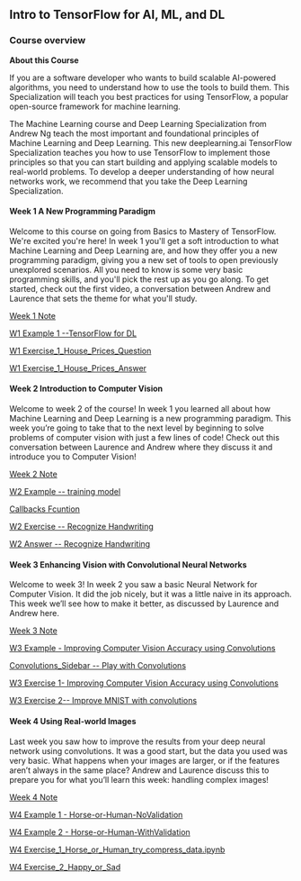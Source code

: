 ## Intro to TensorFlow for AI, ML, and DL

### Course overview

**About this Course**

If you are a software developer who wants to build scalable AI-powered algorithms, you need to understand how to use the tools to build them. This Specialization will teach you best practices for using TensorFlow, a popular open-source framework for machine learning.

The Machine Learning course and Deep Learning Specialization from Andrew Ng teach the most important and foundational principles of Machine Learning and Deep Learning. This new deeplearning.ai TensorFlow Specialization teaches you how to use TensorFlow to implement those principles so that you can start building and applying scalable models to real-world problems. To develop a deeper understanding of how neural networks work, we recommend that you take the Deep Learning Specialization. 


#### Week 1 A New Programming Paradigm

Welcome to this course on going from Basics to Mastery of TensorFlow. We're excited you're here! In week 1 you'll get a soft introduction to what Machine Learning and Deep Learning are, and how they offer you a new programming paradigm, giving you a new set of tools to open previously unexplored scenarios. All you need to know is some very basic programming skills, and you'll pick the rest up as you go along. To get started, check out the first video, a conversation between Andrew and Laurence that sets the theme for what you'll study.

[Week 1 Note](https://github.com/JiaRuiShao/TensorFlow/blob/master/1-Introduction%20to%20Tensorflow%20for%20AI%2C%20ML%20and%20DL/1-%20Intro%20to%20Tensorflow/Outline.md)

[W1 Example 1 --TensorFlow for DL](https://github.com/JiaRuiShao/TensorFlow/blob/master/1-Introduction%20to%20Tensorflow%20for%20AI%2C%20ML%20and%20DL/1-%20Intro%20to%20Tensorflow/Example_1_TensorFlow_for_DL_1.md)

[W1 Exercise_1_House_Prices_Question](https://github.com/JiaRuiShao/TensorFlow/blob/master/1-Introduction%20to%20Tensorflow%20for%20AI%2C%20ML%20and%20DL/1-%20Intro%20to%20Tensorflow/Exercise_1_House_Prices_Question.ipynb)

[W1 Exercise_1_House_Prices_Answer](https://github.com/JiaRuiShao/TensorFlow/blob/master/1-Introduction%20to%20Tensorflow%20for%20AI%2C%20ML%20and%20DL/1-%20Intro%20to%20Tensorflow/Exercise_1_House_Prices_Answer.ipynb)

#### Week 2 Introduction to Computer Vision

Welcome to week 2 of the course! In week 1 you learned all about how Machine Learning and Deep Learning is a new programming paradigm. This week you’re going to take that to the next level by beginning to solve problems of computer vision with just a few lines of code! Check out this conversation between Laurence and Andrew where they discuss it and introduce you to Computer Vision!

[Week 2 Note](https://github.com/JiaRuiShao/TensorFlow/blob/master/1-Introduction%20to%20Tensorflow%20for%20AI%2C%20ML%20and%20DL/2-%20Intro%20to%20Computer%20Vision/Outline.md)

[W2 Example -- training model](https://github.com/JiaRuiShao/TensorFlow/blob/master/1-Introduction%20to%20Tensorflow%20for%20AI%2C%20ML%20and%20DL/2-%20Intro%20to%20Computer%20Vision/Example%20training%20model.ipynb)

[Callbacks Fcuntion](https://github.com/JiaRuiShao/TensorFlow/blob/master/1-Introduction%20to%20Tensorflow%20for%20AI%2C%20ML%20and%20DL/2-%20Intro%20to%20Computer%20Vision/Callbacks%20Function.ipynb)

[W2 Exercise -- Recognize Handwriting](https://github.com/JiaRuiShao/TensorFlow/blob/master/1-Introduction%20to%20Tensorflow%20for%20AI%2C%20ML%20and%20DL/2-%20Intro%20to%20Computer%20Vision/Exercise%20--%20Recognize%20Handwriting.ipynb)

[W2 Answer -- Recognize Handwriting](https://github.com/JiaRuiShao/TensorFlow/blob/master/1-Introduction%20to%20Tensorflow%20for%20AI%2C%20ML%20and%20DL/2-%20Intro%20to%20Computer%20Vision/Exercise%20--%20Recognize%20Handwriting%20--%20Answer.ipynb)

#### Week 3 Enhancing Vision with Convolutional Neural Networks

Welcome to week 3! In week 2 you saw a basic Neural Network for Computer Vision. It did the job nicely, but it was a little naive in its approach. This week we’ll see how to make it better, as discussed by Laurence and Andrew here.

[Week 3 Note](https://github.com/JiaRuiShao/TensorFlow/blob/master/1-Introduction%20to%20Tensorflow%20for%20AI%2C%20ML%20and%20DL/3-%20Enhancing%20Vision%20with%20Convolutional%20Neural%20Networks/Outline.md)

[W3 Example - Improving Computer Vision Accuracy using Convolutions](https://github.com/JiaRuiShao/TensorFlow/blob/master/1-Introduction%20to%20Tensorflow%20for%20AI%2C%20ML%20and%20DL/3-%20Enhancing%20Vision%20with%20Convolutional%20Neural%20Networks/Example%20-%20Improving%20Computer%20Vision%20Accuracy%20using%20Convolutions.ipynb)

[Convolutions_Sidebar -- Play with Convolutions](https://github.com/JiaRuiShao/TensorFlow/blob/master/1-Introduction%20to%20Tensorflow%20for%20AI%2C%20ML%20and%20DL/3-%20Enhancing%20Vision%20with%20Convolutional%20Neural%20Networks/Convolutions_Sidebar%20--%20Play%20with%20Convolutions.ipynb)

[W3 Exercise 1- Improving Computer Vision Accuracy using Convolutions](https://github.com/JiaRuiShao/TensorFlow/blob/master/1-Introduction%20to%20Tensorflow%20for%20AI%2C%20ML%20and%20DL/3-%20Enhancing%20Vision%20with%20Convolutional%20Neural%20Networks/Exercise_1%20-%20Improving%20Computer%20Vision%20Accuracy%20using%20Convolutions.ipynb)

[W3 Exercise 2-- Improve MNIST with convolutions](https://github.com/JiaRuiShao/TensorFlow/blob/master/1-Introduction%20to%20Tensorflow%20for%20AI%2C%20ML%20and%20DL/3-%20Enhancing%20Vision%20with%20Convolutional%20Neural%20Networks/Exercise_2_Question%20--%20Improve%20MNIST%20with%20convolutions.ipynb)

#### Week 4 Using Real-world Images

Last week you saw how to improve the results from your deep neural network using convolutions. It was a good start, but the data you used was very basic. What happens when your images are larger, or if the features aren’t always in the same place? Andrew and Laurence discuss this to prepare you for what you’ll learn this week: handling complex images!

[Week 4 Note](https://github.com/JiaRuiShao/TensorFlow/blob/master/1-Introduction%20to%20Tensorflow%20for%20AI%2C%20ML%20and%20DL/4-%20Using%20Real-World%20Images/Outline.md)

[W4 Example 1 - Horse-or-Human-NoValidation](https://github.com/JiaRuiShao/TensorFlow/blob/master/1-Introduction%20to%20Tensorflow%20for%20AI%2C%20ML%20and%20DL/4-%20Using%20Real-World%20Images/Example%20-%20Horse-or-Human-NoValidation.ipynb)

[W4 Example 2 - Horse-or-Human-WithValidation](https://github.com/JiaRuiShao/TensorFlow/blob/master/1-Introduction%20to%20Tensorflow%20for%20AI%2C%20ML%20and%20DL/4-%20Using%20Real-World%20Images/Example_Horse_or_Human_WithValidation.ipynb)

[W4 Exercise_1_Horse_or_Human_try_compress_data.ipynb](https://github.com/JiaRuiShao/TensorFlow/blob/master/1-Introduction%20to%20Tensorflow%20for%20AI,%20ML%20and%20DL/4-%20Using%20Real-World%20Images/Exercise_1_Horse_or_Human_try_compress_data.ipynb)

[W4 Exercise_2_Happy_or_Sad](https://github.com/JiaRuiShao/TensorFlow/blob/master/1-Introduction%20to%20Tensorflow%20for%20AI%2C%20ML%20and%20DL/4-%20Using%20Real-World%20Images/Exercise_2_Happy_or_Sad.ipynb)